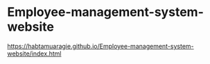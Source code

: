 # Employee-management-system-website
https://habtamuaragie.github.io/Employee-management-system-website/index.html
